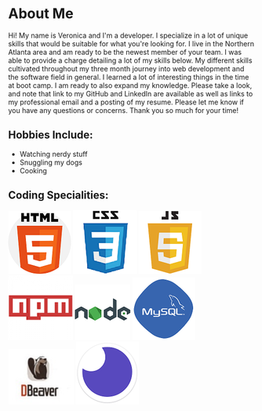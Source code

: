# About Me

Hi! My name is Veronica and I'm a developer. I specialize in a lot of unique skills that would be suitable for what you're looking for. I live in the Northern Atlanta area and am ready to be the newest member of your team. I was able to provide a charge detailing a lot of my skills below. My different skills cultivated throughout my three month journey into web development and the software field in general. I learned a lot of interesting things in the time at boot camp. I am ready to also expand my knowledge. Please take a look, and note that link to my GitHub and LinkedIn are available as well as links to my professional email and a posting of my resume. Please let me know if you have any questions or concerns. Thank you so much for your time!



## Hobbies Include:
- Watching nerdy stuff
- Snuggling my dogs
- Cooking

## Coding Specialities:
![HTML](assets/html.png)
![CSS](assets/css.png)
![JavaScript](assets/javascript.png)
![NPM](assets/npm.png)
![NodeJs](assets/nodejs.png)
![MySQL](assets/mysql.png)
![DBeaver](assets/DBeaver-Logo.jpg)
![Insomnia](assets/insomnia.png)

